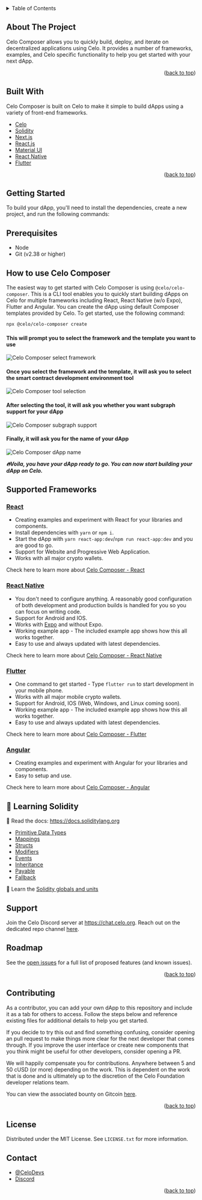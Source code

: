 <!-- [![Stargazers][stars-shield]][stars-url] [![Forks][forks-shield]][forks-url]
[![Contributors][contributors-shield]][contributors-url]
[![Issues][issues-shield]][issues-url]
[![MIT License][license-shield]][license-url] -->

<!-- TABLE OF CONTENTS -->

<details>
  <summary>Table of Contents</summary>
  <ol>
    <li>
      <a href="#about-the-project">About The Project</a>
      <ul>
        <li><a href="#built-with">Built With</a></li>
      </ul>
    </li>
    <li>
      <a href="#getting-started">Getting Started</a>
      <ul>
        <li><a href="#prerequisites">Prerequisites</a></li>
        <li><a href="#installation">Installation</a></li>
      </ul>
    </li>
    <li><a href="#usage">Usage</a></li>
    <li><a href="#roadmap">Roadmap</a></li>
    <li><a href="#contributing">Contributing</a></li>
    <li><a href="#license">License</a></li>
    <li><a href="#contact">Contact</a></li>
    <li><a href="#acknowledgments">Acknowledgments</a></li>
  </ol>
</details>

<!-- ABOUT THE PROJECT -->

## About The Project

Celo Composer allows you to quickly build, deploy, and iterate on decentralized applications using Celo. It provides a number of frameworks, examples, and Celo specific functionality to help you get started with your next dApp.

<p align="right">(<a href="#top">back to top</a>)</p>

## Built With

Celo Composer is built on Celo to make it simple to build dApps using a variety of front-end frameworks.

- [Celo](https://celo.org/)
- [Solidity](https://docs.soliditylang.org/en/v0.8.15/)
- [Next.js](https://nextjs.org/)
- [React.js](https://reactjs.org/)
- [Material UI](https://mui.com/)
- [React Native](https://reactnative.dev/)
- [Flutter](https://docs.flutter.dev/)

<p align="right">(<a href="#top">back to top</a>)</p>

<!-- GETTING STARTED -->

## Getting Started

To build your dApp, you'll need to install the dependencies, create a new project, and run the following commands:

## Prerequisites

- Node
- Git (v2.38 or higher)

## How to use Celo Composer

The easiest way to get started with Celo Composer is using `@celo/celo-composer`. This is a CLI tool enables you to quickly start building dApps on Celo for multiple frameworks including React, React Native (w/o Expo), Flutter and Angular. You can create the dApp using default Composer templates provided by Celo. To get started, use the following command:

```bash
npx @celo/celo-composer create
```

#### This will prompt you to select the framework and the template you want to use

![Celo Composer select framework](https://github.com/celo-org/celo-composer/blob/main/images/readme/celo-composer-create.png?raw=true)

#### Once you select the framework and the template, it will ask you to select the smart contract development environment tool

![Celo Composer tool selection](https://github.com/celo-org/celo-composer/blob/main/images/readme/celo-composer-tool.png?raw=true)

#### After selecting the tool, it will ask you whether you want subgraph support for your dApp

![Celo Composer subgraph support](https://github.com/celo-org/celo-composer/blob/main/images/readme/celo-composer-subgraph.png?raw=true)

#### Finally, it will ask you for the name of your dApp

![Celo Composer dApp name](https://github.com/celo-org/celo-composer/blob/main/images/readme/celo-composer-project-name.png?raw=true)

**_🔥Voila, you have your dApp ready to go. You can now start building your dApp on Celo._**

## Supported Frameworks

### <u>React</u>

- Creating examples and experiment with React for your libraries and components.
- Install dependencies with `yarn` or `npm i`.
- Start the dApp with `yarn react-app:dev`/`npm run react-app:dev` and you are good to go.
- Support for Website and Progressive Web Application.
- Works with all major crypto wallets.

Check here to learn more about [Celo Composer - React](https://github.com/celo-org/celo-composer/blob/main/packages/react-app/README.md)

### <u>React Native</u>

- You don't need to configure anything. A reasonably good configuration of both development and production builds is handled for you so you can focus on writing code.
- Support for Android and IOS.
- Works with [Expo](https://expo.dev/) and without Expo.
- Working example app - The included example app shows how this all works together.
- Easy to use and always updated with latest dependencies.

Check here to learn more about [Celo Composer - React Native](https://github.com/celo-org/celo-composer/blob/main/packages/react-native-app/README.md)

### <u>Flutter</u>

- One command to get started - Type `flutter run` to start development in your mobile phone.
- Works with all major mobile crypto wallets.
- Support for Android, IOS (Web, Windows, and Linux coming soon).
- Working example app - The included example app shows how this all works together.
- Easy to use and always updated with latest dependencies.

Check here to learn more about [Celo Composer - Flutter](https://github.com/celo-org/celo-composer/blob/main/packages/flutter-app/README.md)

### <u>Angular</u>

- Creating examples and experiment with Angular for your libraries and components.
- Easy to setup and use.

Check here to learn more about [Celo Composer - Angular](https://github.com/celo-org/celo-composer/blob/main/packages/angular-app/README.md)

<!-- USAGE EXAMPLES -->

## 🔭 Learning Solidity

📕 Read the docs: <https://docs.soliditylang.org>

- [Primitive Data Types](https://solidity-by-example.org/primitives/)
- [Mappings](https://solidity-by-example.org/mapping/)
- [Structs](https://solidity-by-example.org/structs/)
- [Modifiers](https://solidity-by-example.org/function-modifier/)
- [Events](https://solidity-by-example.org/events/)
- [Inheritance](https://solidity-by-example.org/inheritance/)
- [Payable](https://solidity-by-example.org/payable/)
- [Fallback](https://solidity-by-example.org/fallback/)

📧 Learn the [Solidity globals and units](https://solidity.readthedocs.io/en/v0.6.6/units-and-global-variables.html)

## Support

Join the Celo Discord server at <https://chat.celo.org>. Reach out on the dedicated repo channel [here](https://discord.com/channels/600834479145353243/941003424298856448).

<!-- ROADMAP -->

## Roadmap

See the [open issues](https://github.com/celo-org/celo-composer/issues) for a full list of proposed features (and known issues).

<p align="right">(<a href="#top">back to top</a>)</p>

<!-- CONTRIBUTING -->

## Contributing

As a contributor, you can add your own dApp to this repository and include it as a tab for others to access. Follow the steps below and reference existing files for additional details to help you get started.

If you decide to try this out and find something confusing, consider opening an pull request to make things more clear for the next developer that comes through. If you improve the user interface or create new components that you think might be useful for other developers, consider opening a PR.

We will happily compensate you for contributions. Anywhere between 5 and 50 cUSD (or more) depending on the work. This is dependent on the work that is done and is ultimately up to the discretion of the Celo Foundation developer relations team.

You can view the associated bounty on Gitcoin [here](https://gitcoin.co/issue/celo-org/celo-progressive-dapp-starter/17/100028587).

<p align="right">(<a href="#top">back to top</a>)</p>

## License

Distributed under the MIT License. See `LICENSE.txt` for more information.

<!-- CONTACT -->
## Contact

- [@CeloDevs](https://twitter.com/CeloDevs)
- [Discord](https://discord.com/invite/6yWMkgM)

<p align="right">(<a href="#top">back to top</a>)</p>
